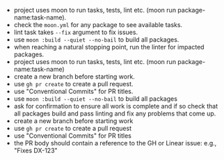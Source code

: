 - project uses moon to run tasks, tests, lint etc. (moon run package-name:task-name).
- check the `moon.yml` for any package to see available tasks.
- lint task takes `--fix` argument to fix issues.
- use `moon :build --quiet --no-bail` to build all packages.
- when reaching a natural stopping point, run the linter for impacted packages.
- project uses moon to run tasks, tests, lint etc. (moon run package-name:task-name)
- create a new branch before starting work.
- use `gh pr create` to create a pull request.
- use "Conventional Commits" for PR titles.
- use `moon :build --quiet --no-bail` to build all packages
- ask for confirmation to ensure all work is complete and if so check that all packages build and pass linting and fix any problems that come up.
- create a new branch before starting work
- use `gh pr create` to create a pull request
- use "Conventional Commits" for PR titles
- the PR body should contain a reference to the GH or Linear issue: e.g., "Fixes DX-123"
